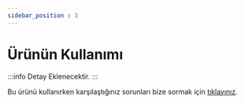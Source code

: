 ```yaml
---
sidebar_position : 3
---
```


# Ürünün Kullanımı

:::info
Detay Eklenecektir.
:::

Bu ürünü kullanırken karşılaştığınız  sorunları  bize sormak için  [tıklayınız](https://forum.degzrobotics.com/).  